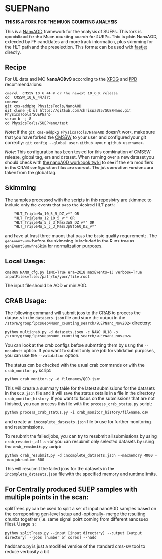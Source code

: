 # SUEPNano
**THIS IS A FORK FOR THE MUON COUNTING ANALYSIS**

This is a [NanoAOD](https://twiki.cern.ch/twiki/bin/view/CMSPublic/WorkBookNanoAOD) framework for the analysis of SUEPs. This fork is specialized for the Muon counting search for SUEPs. This is plain NanoAOD, extended by PF candidates and more track information, plus skimming for the HLT path and the preselection. This format can be used with [fastjet](http://fastjet.fr) directly.

## Recipe

For UL data and MC **NanoAODv9** according to the [XPOG](https://gitlab.cern.ch/cms-nanoAOD/nanoaod-doc/-/wikis/Releases/NanoAODv9) and [PPD](https://twiki.cern.ch/twiki/bin/viewauth/CMS/PdmVAnalysisSummaryTable) recommendations:

```
cmsrel  CMSSW_10_6_44 # or the newest 10_6_X release
cd  CMSSW_10_6_44/src
cmsenv
git cms-addpkg PhysicsTools/NanoAOD
git clone -b ul https://github.com/chrispap95/SUEPNano.git PhysicsTools/SUEPNano
scram b -j 8
cd PhysicsTools/SUEPNano/test
```

*Note:* if the `git cms-addpkg PhysicsTools/NanoAOD` doesn't work, make sure that you have forked the [CMSSW](https://github.com/cms-sw/cmssw) to your user, and configured your git correctly: `git config --global user.github <your github username>`.

*Note:* This configuration has been tested for this combination of CMSSW release, global tag, era and dataset. When running over a new dataset you should check with [the nanoAOD workbook twiki](https://twiki.cern.ch/twiki/bin/view/CMSPublic/WorkBookNanoAOD#Running_on_various_datasets_from) to see if the era modifiers in the CRAB configuration files are correct. The jet correction versions are taken from the global tag.


## Skimming
The samples processed with the scripts in this reposiotry are skimmed to include only the events that pass the desired HLT path:
```
    "HLT_TripleMu_10_5_5_DZ_v*" OR
    "HLT_TripleMu_12_10_5_v*" OR
    "HLT_TripleMu_5_3_3_Mass3p8_DZ_v*" OR
    "HLT_TripleMu_5_3_3_Mass3p8to60_DZ_v*"
```
and have at least three muons that pass the basic quality requirements. The `genEventSumw` before the skimming is included in the Runs tree as `genEventSumwPreSkim` for normalization purposes.


## Local Usage:
```
cmsRun NANO_cfg.py isMC=True era=2018 maxEvents=10 verbose=True inputFiles=file:/path/to/your/file.root
```
The input file should be AOD or miniAOD.

## CRAB Usage:
The following command will submit jobs to the CRAB to process the datasets in the `datasets.json` file and store the output in the `/store/group/lpcsuep/Muon_counting_search/SUEPNano_Nov2024` directory:
```
python multicrab.py -d datasets.json -c NANO_UL18 -o /store/group/lpcsuep/Muon_counting_search/SUEPNano_Nov2024
```
You can look at the crab configs before submitting them by using the `--nosubnit` option. If you want to submit only one job for validation purposes, you can use the `--validation` option.

The status can be checked with the usual crab commands or with the `crab_monitor.py` script:
```
python crab_monitor.py -d filenames/QCD.json
```
This will create a summary table for the latest submissions for the datasets in the `QCD.json` file and it will save the status details in a file in the directory `crab_monitor_history`. If you want to focus on the submissions that are not finished, you can process this file with the `process_crab_status.py` script:
```
python process_crab_status.py -i crab_monitor_history/filename.csv
```
and create an `incomplete_datasets.json` file to use for further monitoring and resubmissions.

To resubmit the failed jobs, you can try to resubmit all submissions by using `crab_resubmit_all.sh` or you can resubmit only selected datasets by using the `crab_resubmit.py` script:
```
python crab_resubmit.py -d incomplete_datasets.json --maxmemory 4000 --maxjobruntime 500
```
This will resubmit the failed jobs for the datasets in the `incomplete_datasets.json` file with the specified memory and runtime limits.


## For Centrally produced SUEP samples with multiple points in the scan:

splitTrees.py can be used to split a set of input nanoAOD samples based on the correponding gen-level setup and -optionally- merge the resulting chunks together (i.e. same signal point coming from different nanosuep files). Usage is:

```
python splitTrees.py --input [input directory] --output [output directory] --jobs [number of cores] --hadd 
```

haddnano.py is just a modified version of the standard cms-sw tool to reduce verbosity a bit


